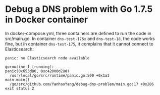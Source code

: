 # Debug a DNS problem with Go 1.7.5 in Docker container

In docker-compose.yml, three containers are defined to run the code in src/main.go.
In container `dns-test-175x` and `dns-test-18`, the code works fine, but in
container `dns-test-175`, it complains that it cannot connect to Elasticsearch:

    panic: no Elasticsearch node available

    goroutine 1 [running]:
    panic(0x653d80, 0xc42000d280)
      /usr/local/go/src/runtime/panic.go:500 +0x1a1
    main.main()
      /go/src/github.com/YanhaoYang/debug-dns-problem/main.go:17 +0x206
    exit status 2
